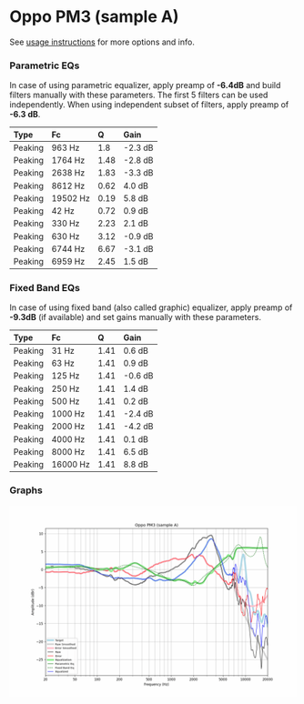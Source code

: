 # Oppo PM3 (sample A)
See [usage instructions](https://github.com/jaakkopasanen/AutoEq#usage) for more options and info.

### Parametric EQs
In case of using parametric equalizer, apply preamp of **-6.4dB** and build filters manually
with these parameters. The first 5 filters can be used independently.
When using independent subset of filters, apply preamp of **-6.3 dB**.

| Type    | Fc       |    Q | Gain    |
|:--------|:---------|:-----|:--------|
| Peaking | 963 Hz   | 1.8  | -2.3 dB |
| Peaking | 1764 Hz  | 1.48 | -2.8 dB |
| Peaking | 2638 Hz  | 1.83 | -3.3 dB |
| Peaking | 8612 Hz  | 0.62 | 4.0 dB  |
| Peaking | 19502 Hz | 0.19 | 5.8 dB  |
| Peaking | 42 Hz    | 0.72 | 0.9 dB  |
| Peaking | 330 Hz   | 2.23 | 2.1 dB  |
| Peaking | 630 Hz   | 3.12 | -0.9 dB |
| Peaking | 6744 Hz  | 6.67 | -3.1 dB |
| Peaking | 6959 Hz  | 2.45 | 1.5 dB  |

### Fixed Band EQs
In case of using fixed band (also called graphic) equalizer, apply preamp of **-9.3dB**
(if available) and set gains manually with these parameters.

| Type    | Fc       |    Q | Gain    |
|:--------|:---------|:-----|:--------|
| Peaking | 31 Hz    | 1.41 | 0.6 dB  |
| Peaking | 63 Hz    | 1.41 | 0.9 dB  |
| Peaking | 125 Hz   | 1.41 | -0.6 dB |
| Peaking | 250 Hz   | 1.41 | 1.4 dB  |
| Peaking | 500 Hz   | 1.41 | 0.2 dB  |
| Peaking | 1000 Hz  | 1.41 | -2.4 dB |
| Peaking | 2000 Hz  | 1.41 | -4.2 dB |
| Peaking | 4000 Hz  | 1.41 | 0.1 dB  |
| Peaking | 8000 Hz  | 1.41 | 6.5 dB  |
| Peaking | 16000 Hz | 1.41 | 8.8 dB  |

### Graphs
![](./Oppo%20PM3%20(sample%20A).png)